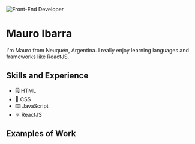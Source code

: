 ![Front-End Developer]()

# Mauro Ibarra
I'm Mauro from Neuquén, Argentina. I really enjoy learning languages and frameworks like ReactJS.

## Skills and Experience
* 🗒️ HTML
* 📝 CSS
* ⌨️ JavaScript
* ⚛ ReactJS

## Examples of Work
